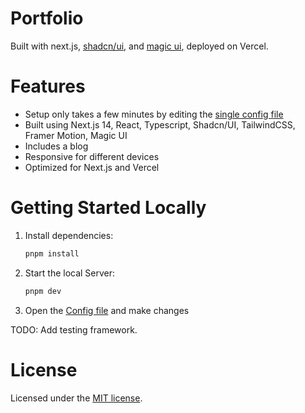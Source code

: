 # Portfolio

Built with next.js, [shadcn/ui](https://ui.shadcn.com/), and [magic ui](https://magicui.design/), deployed on Vercel.

# Features

- Setup only takes a few minutes by editing the [single config file](./src/data/resume.tsx)
- Built using Next.js 14, React, Typescript, Shadcn/UI, TailwindCSS, Framer Motion, Magic UI
- Includes a blog
- Responsive for different devices
- Optimized for Next.js and Vercel

# Getting Started Locally

1. Install dependencies:

   ```bash
   pnpm install
   ```

2. Start the local Server:

   ```bash
   pnpm dev
   ```

3. Open the [Config file](./src/data/resume.tsx) and make changes

TODO: Add testing framework.

# License

Licensed under the [MIT license](https://github.com/stevenmckinnon/portfolio/blob/main/LICENSE.md).
